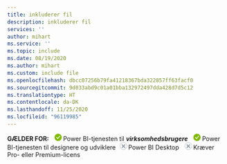 ```yaml
---
title: inkluderer fil
description: inkluderer fil
services: ''
author: mihart
ms.service: ''
ms.topic: include
ms.date: 08/19/2020
ms.author: mihart
ms.custom: include file
ms.openlocfilehash: dbcc07256b79fa41218367bda322857ff63facf0
ms.sourcegitcommit: 9d033abd9c01a01bba132972497dda428d7d5c12
ms.translationtype: HT
ms.contentlocale: da-DK
ms.lasthandoff: 11/25/2020
ms.locfileid: "96119985"
---
```

<Token>**GÆLDER FOR:** ![Gælder for.](media/yes.png)Power BI-tjenesten til **_virksomhedsbrugere_** ![Gælder for.](media/yes.png)Power BI-tjenesten til designere og udviklere![Gælder ikke for.](media/no.png)Power BI Desktop ![Gælder ikke for.](media/no.png)Kræver Pro- eller Premium-licens</Token>